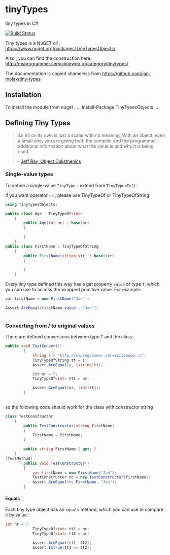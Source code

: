 # tinyTypes
tiny types in C#


[![Build Status](https://api.travis-ci.org/ignatandrei/tinyTypes.svg?branch=master)](https://api.travis-ci.org/ignatandrei/tinyTypes.svg?branch=master)


Tiny types is a NuGET dll , https://www.nuget.org/packages/TinyTypesObjects/

Also , you can find the construction here:
http://msprogrammer.serviciipeweb.ro/category/tinytypes/
 
The documentation is copied shameless from https://github.com/jan-molak/tiny-types

## Installation

To install the module from nuget :
...
Install-Package TinyTypesObjects 
...

## Defining Tiny Types

> An int on its own is just a scalar with no meaning. With an object, even a small one, you are giving both the compiler 
and the programmer additional information  about what the value is and why it is being used.
>
> &dash; [Jeff Bay, Object Calisthenics](http://www.xpteam.com/jeff/writings/objectcalisthenics.rtf)

### Single-value types

To define a single-value `TinyType` - extend from `TinyType<T>()` :

If you want operator ==, please use TinyTypeOf or TinyTypeOfString
```csharp
using TinyTypesObjects;

public class Age : TinyTypeOf<int>
    {
        public Age(int nr) : base(nr)
        {

        }
    }
public class FirstName : TinyTypeOfString
    {
        public FirstName(string str) : base(str)
        {

        }
    }

```


Every tiny type defined this way has
a get  property `value` of type `T`, which you can use to access the wrapped primitive value. For example:

```csharp
var firstName = new FirstName("Jan");

Assert.AreEqual(firstName.value , "Jan");
        
```

### Converting from / to original values

There are defined conversions between type `T` and the class
```csharp
public void TestConvert()
        {
            string s = "http://msprogrammer.serviciipeweb.ro";
            TinyTypeOfString tt = s;
            Assert.AreEqual(s, (string)tt);

            int nr = 7;
            TinyTypeOf<int> tt1 = nr;

            Assert.AreEqual(nr, (int)tt1);
        }
        
```

so the following code should work for the class with constructor string
```csharp
class TestConstructor
    {
        public TestConstructor(string firstName)
        {
            FirstName = firstName;
        }

        public string FirstName { get; }
    }
[TestMethod]
        public void TestConstructor()
        {
            var firstName = new FirstName("Jan");
            TestConstructor tc = new TestConstructor(firstName);
            Assert.AreEqual(tc.FirstName, "Jan");
        }
```

#### Equals

Each tiny type object has an `equals` method, which you can use to compare it by value:

```csharp
int nr = 7;
            TinyTypeOf<int> tt1 = nr;
            TinyTypeOf<int> tt2 = nr;

            Assert.AreEqual(tt1, tt2);
            Assert.IsTrue(tt1 == tt2);
```

